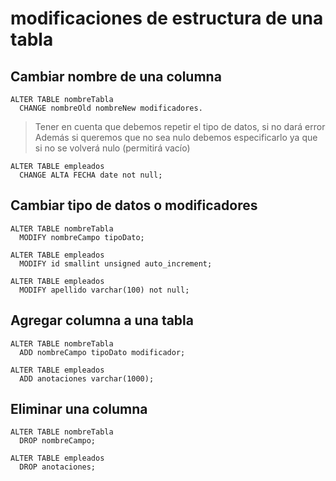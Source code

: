 # modificaciones de estructura de una tabla

## Cambiar nombre de una columna

    ALTER TABLE nombreTabla  
      CHANGE nombreOld nombreNew modificadores.

> Tener en cuenta que debemos repetir el tipo de datos, si no dará error
> Además si queremos que no sea nulo debemos especificarlo ya que si no se volverá nulo (permitirá vacío)

    ALTER TABLE empleados  
      CHANGE ALTA FECHA date not null;

## Cambiar tipo de datos o modificadores

    ALTER TABLE nombreTabla  
      MODIFY nombreCampo tipoDato;

    ALTER TABLE empleados  
      MODIFY id smallint unsigned auto_increment;  

    ALTER TABLE empleados  
      MODIFY apellido varchar(100) not null;  

## Agregar columna a una tabla

    ALTER TABLE nombreTabla  
      ADD nombreCampo tipoDato modificador;  

    ALTER TABLE empleados  
      ADD anotaciones varchar(1000);

## Eliminar una columna 

    ALTER TABLE nombreTabla  
      DROP nombreCampo;  

    ALTER TABLE empleados  
      DROP anotaciones;  
